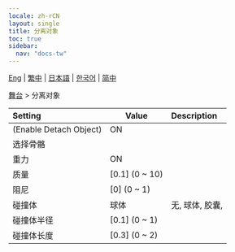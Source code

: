 ```yaml
---
locale: zh-rCN
layout: single
title: 分离对象
toc: true
sidebar:
  nav: "docs-tw"
---
```

[Eng](/dancexr/menu/2025.4/stage/detach_object) | [繁中](/tw/dancexr/menu/2025.4/stage/detach_object) | [日本語](/jp/dancexr/menu/2025.4/stage/detach_object) | [한국어](/kr/dancexr/menu/2025.4/stage/detach_object) | [简中](/zh/dancexr/menu/2025.4/stage/detach_object)

[舞台](../menu#舞台) > 分离对象



| Setting | Value | Description |
| :--- | --- | :--- |
| (Enable Detach Object) | ON | 
| 选择骨骼 || 
| 重力 | ON | 
| 质量 | [0.1] (0 ~ 10) | 
| 阻尼 | [0] (0 ~ 1) | 
| 碰撞体 | 球体 | 无, 球体, 胶囊, 
| 碰撞体半径 | [0.1] (0 ~ 1) | 
| 碰撞体长度 | [0.3] (0 ~ 2) | 
